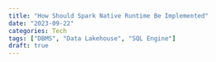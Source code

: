 ```yaml
---
title: "How Should Spark Native Runtime Be Implemented"
date: "2023-09-22"
categories: Tech
tags: ["DBMS", "Data Lakehouse", "SQL Engine"]
draft: true
---
```

